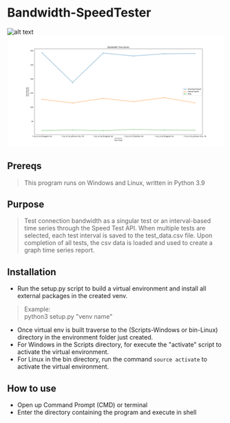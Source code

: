 # Bandwidth-SpeedTester
![alt text](https://github.com/ngimb64/Bandwidth-Speedtester/blob/main/BandwidthSpeedTester.gif?raw=true)
<br>
![alt text](https://github.com/ngimb64/Bandwidth-Speedtester/blob/main/TestGraph.png?raw=true)

## Prereqs
> This program runs on Windows and Linux, written in Python 3.9

## Purpose
> Test connection bandwidth as a singular test or an interval-based time series through the Speed Test API.
> When multiple tests are selected, each test interval is saved to the test_data.csv file.
> Upon completion of all tests, the csv data is loaded and used to create a graph time series report.

## Installation
- Run the setup.py script to build a virtual environment and install all external packages in the created venv.

> Example:<br>
> python3 setup.py "venv name"

- Once virtual env is built traverse to the (Scripts-Windows or bin-Linux) directory in the environment folder just created.
- For Windows in the Scripts directory, for execute the "activate" script to activate the virtual environment.
- For Linux in the bin directory, run the command `source activate` to activate the virtual environment.

## How to use
- Open up Command Prompt (CMD) or terminal
- Enter the directory containing the program and execute in shell
